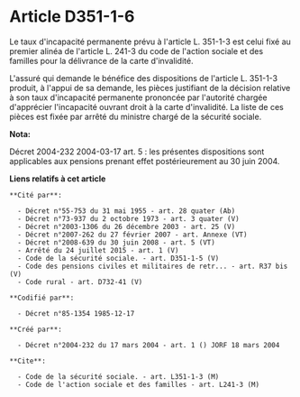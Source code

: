 # Article D351-1-6

Le taux d'incapacité permanente prévu à l'article L. 351-1-3 est celui fixé au premier alinéa de l'article L. 241-3 du code
de l'action sociale et des familles pour la délivrance de la carte d'invalidité.

L'assuré qui demande le bénéfice des dispositions de l'article L. 351-1-3 produit, à l'appui de sa demande, les pièces
justifiant de la décision relative à son taux d'incapacité permanente prononcée par l'autorité chargée d'apprécier
l'incapacité ouvrant droit à la carte d'invalidité. La liste de ces pièces est fixée par arrêté du ministre chargé de la
sécurité sociale.

**Nota:**

Décret 2004-232 2004-03-17 art. 5 : les présentes dispositions sont applicables aux pensions prenant effet postérieurement au
30 juin 2004.

**Liens relatifs à cet article**

	**Cité par**:

	  - Décret n°55-753 du 31 mai 1955 - art. 28 quater (Ab)
	  - Décret n°73-937 du 2 octobre 1973 - art. 3 quater (V)
	  - Décret n°2003-1306 du 26 décembre 2003 - art. 25 (V)
	  - Décret n°2007-262 du 27 février 2007 - art. Annexe (VT)
	  - Décret n°2008-639 du 30 juin 2008 - art. 5 (VT)
	  - Arrêté du 24 juillet 2015 - art. 1 (V)
	  - Code de la sécurité sociale. - art. D351-1-5 (V)
	  - Code des pensions civiles et militaires de retr... - art. R37 bis (V)
	  - Code rural - art. D732-41 (V)

	**Codifié par**:

	  - Décret n°85-1354 1985-12-17

	**Créé par**:

	  - Décret n°2004-232 du 17 mars 2004 - art. 1 () JORF 18 mars 2004

	**Cite**:

	  - Code de la sécurité sociale. - art. L351-1-3 (M)
	  - Code de l'action sociale et des familles - art. L241-3 (M)
